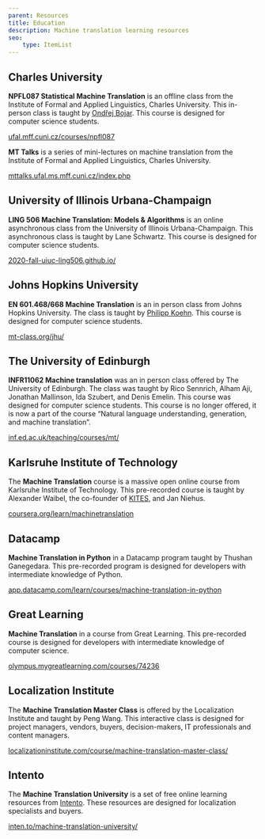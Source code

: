 ```yaml
---
parent: Resources
title: Education
description: Machine translation learning resources
seo:
    type: ItemList
---
```


## Charles University

**NPFL087 Statistical Machine Translation** is an offline class from the Institute of Formal and Applied Linguistics, Charles University.
This in-person class is taught by [Ondřej Bojar](/ondrej-bojar).
This course is designed for computer science students.

[ufal.mff.cuni.cz/courses/npfl087](https://ufal.mff.cuni.cz/courses/npfl087)


**MT Talks** is a series of mini-lectures on machine translation from the Institute of Formal and Applied Linguistics, Charles University.

[mttalks.ufal.ms.mff.cuni.cz/index.php](http://mttalks.ufal.ms.mff.cuni.cz/index.php?title=Main_Page)


## University of Illinois Urbana-Champaign

**LING 506 Machine Translation: Models & Algorithms** is an online asynchronous class from the University of Illinois Urbana-Champaign.
This asynchronous class is taught by Lane Schwartz.
This course is designed for computer science students.

[2020-fall-uiuc-ling506.github.io/](https://2020-fall-uiuc-ling506.github.io/)


## Johns Hopkins University

**EN 601.468/668 Machine Translation** is an in person class from Johns Hopkins University.
The class is taught by [Philipp Koehn](/philipp-koehn).
This course is designed for computer science students.

[mt-class.org/jhu/](http://mt-class.org/jhu/)


## The University of Edinburgh

**INFR11062 Machine translation** was an in person class offered by The University of Edinburgh. 
The class was taught by Rico Sennrich, Alham Aji, Jonathan Mallinson, Ida Szubert, and Denis Emelin.
This course was designed for computer science students.
This course is no longer offered, it is now a part of the course “Natural language understanding, generation, and machine translation”.

[inf.ed.ac.uk/teaching/courses/mt/](https://www.inf.ed.ac.uk/teaching/courses/mt/)


## Karlsruhe Institute of Technology

The **Machine Translation** course is a massive open online course from Karlsruhe Institute of Technology.
This pre-recorded course is taught by Alexander Waibel, the co-founder of [KITES](/companies#Kites), and Jan Niehus.

[coursera.org/learn/machinetranslation](https://www.coursera.org/learn/machinetranslation)


## Datacamp

**Machine Translation in Python** in a Datacamp program taught by Thushan Ganegedara.
This pre-recorded program is designed for developers with intermediate knowledge of Python.

[app.datacamp.com/learn/courses/machine-translation-in-python](https://app.datacamp.com/learn/courses/machine-translation-in-python)


## Great Learning

**Machine Translation** in a course from Great Learning.
This pre-recorded course is designed for developers with intermediate knowledge of computer science.

[olympus.mygreatlearning.com/courses/74236](https://olympus.mygreatlearning.com/courses/74236)


## Localization Institute

The **Machine Translation Master Class** is offered by the Localization Institute and taught by Peng Wang.
This interactive class is designed for project managers, vendors, buyers, decision-makers, IT professionals and content managers.

[localizationinstitute.com/course/machine-translation-master-class/](https://www.localizationinstitute.com/course/machine-translation-master-class/)


## Intento

The **Machine Translation University** is a set of free online learning resources from [Intento](/companies#Intento).
These resources are designed for localization specialists and buyers.

[inten.to/machine-translation-university/](https://inten.to/machine-translation-university/)
